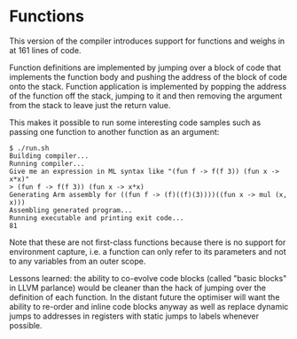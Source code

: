 # Functions

This version of the compiler introduces support for functions and weighs in at 161 lines of code.

Function definitions are implemented by jumping over a block of code that implements the function body and pushing the address of the block of code onto the stack. Function application is implemented by popping the address of the function off the stack, jumping to it and then removing the argument from the stack to leave just the return value.

This makes it possible to run some interesting code samples such as passing one function to another function as an argument:

    $ ./run.sh 
    Building compiler...
    Running compiler...  
    Give me an expression in ML syntax like "(fun f -> f(f 3)) (fun x -> x*x)"
    > (fun f -> f(f 3)) (fun x -> x*x)
    Generating Arm assembly for ((fun f -> (f)((f)(3))))((fun x -> mul (x, x)))
    Assembling generated program...
    Running executable and printing exit code...
    81

Note that these are not first-class functions because there is no support for environment capture, i.e. a function can only refer to its parameters and not to any variables from an outer scope.

Lessons learned: the ability to co-evolve code blocks (called "basic blocks" in LLVM parlance) would be cleaner than the hack of jumping over the definition of each function. In the distant future the optimiser will want the ability to re-order and inline code blocks anyway as well as replace dynamic jumps to addresses in registers with static jumps to labels whenever possible.
